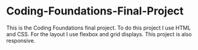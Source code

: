 # Coding-Foundations-Final-Project
This is the Coding Foundations final project.
To do this project I use HTML and CSS.
For the layout I use flexbox and grid displays.
This project is also responsive.
